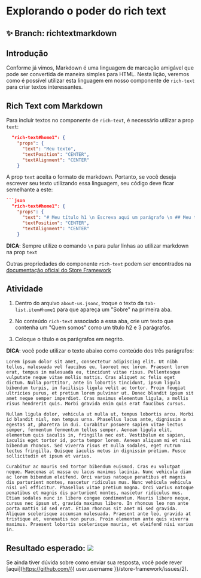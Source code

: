 # Explorando o poder do rich text

## :sparkles: **Branch:** richtextmarkdown

## Introdução

Conforme já vimos, Markdown é uma linguagem de marcação amigável que pode ser convertida de maneira simples para HTML. Nesta lição, veremos como é possível utilizar esta linguagem em nosso componente de `rich-text` para criar textos interessantes.

## Rich Text com Markdown

Para incluir textos no componente de `rich-text`, é necessário utilizar a prop `text`:

```json
  "rich-text#home1": {
    "props": {
      "text": "Meu texto",
      "textPosition": "CENTER",
      "textAlignment": "CENTER"
    }
```

A prop `text` aceita o formato de markdown. Portanto, se você deseja escrever seu texto utilizando essa linguagem, seu código deve ficar semelhante a este:

```json
```json
  "rich-text#home1": {
    "props": {
      "text": "# Meu título h1 \n Escreva aqui um parágrafo \n ## Meu título h2 \n Escreva aqui seu segundo parágrafo \n Inclua aqui uma lista \n - Item 1 \n - Item 2 \n - Item3",
      "textPosition": "CENTER",
      "textAlignment": "CENTER"
    }
```

**DICA**: Sempre utilize o comando `\n` para pular linhas ao utilizar markdown na prop `text`

Outras propriedades do componente `rich-text` podem ser encontrados na [documentação oficial do Store Framework](https://vtex.io/docs/components/all/vtex.rich-text/)

## Atividade

1. Dentro do arquivo `about-us.jsonc`, troque o texto da `tab-list.item#home1` para que apareça um "Sobre" na primeira aba.

2. No conteúdo `rich-text` associado a essa aba, crie um texto que contenha um "Quem somos" como um título h2 e 3 parágrafos.

3. Coloque o título e os parágrafos em negrito.

**DICA**: você pode utilizar o texto abaixo como conteúdo dos três parágrafos:

```
Lorem ipsum dolor sit amet, consectetur adipiscing elit. Ut nibh tellus, malesuada vel faucibus eu, laoreet nec lorem. Praesent lorem erat, tempus in malesuada eu, tincidunt vitae risus. Pellentesque vulputate neque vitae mollis mattis. Cras aliquet ac felis eget dictum. Nulla porttitor, ante in lobortis tincidunt, ipsum ligula bibendum turpis, in facilisis ligula velit ac tortor. Proin feugiat ultricies purus, et pretium lorem pulvinar ut. Donec blandit ipsum sit amet neque semper imperdiet. Cras maximus elementum ligula, a mollis risus hendrerit quis. Morbi gravida enim quis erat faucibus cursus.

Nullam ligula dolor, vehicula ut nulla ut, tempus lobortis arcu. Morbi id blandit nisl, non tempus urna. Phasellus lacus ante, dignissim a egestas at, pharetra in dui. Curabitur posuere sapien vitae lectus semper, fermentum fermentum tellus semper. Aenean ligula elit, elementum quis iaculis in, fringilla nec est. Vestibulum ex sapien, iaculis eget tortor id, porta tempor lorem. Aenean aliquam mi et nisi bibendum rhoncus. Sed viverra risus et nulla sodales, eget rutrum lectus fringilla. Quisque iaculis metus in dignissim pretium. Fusce sollicitudin et ipsum et varius.

Curabitur ac mauris sed tortor bibendum euismod. Cras eu volutpat neque. Maecenas at massa eu lacus maximus lacinia. Nunc vehicula diam ac lorem bibendum eleifend. Orci varius natoque penatibus et magnis dis parturient montes, nascetur ridiculus mus. Nunc vehicula vehicula nisi vel efficitur. Phasellus vitae pretium magna. Orci varius natoque penatibus et magnis dis parturient montes, nascetur ridiculus mus. Etiam sodales nunc in libero congue condimentum. Mauris libero neque, cursus nec ipsum ut, gravida maximus libero. In rhoncus leo non ante porta mattis id sed erat. Etiam rhoncus sit amet mi sed gravida. Aliquam scelerisque accumsan malesuada. Praesent ante leo, gravida at tristique at, venenatis non purus. Proin elementum ante quis viverra maximus. Praesent lobortis scelerisque mauris, et eleifend nisi varius in.
```

Resultado esperado:
![](https://appliancetheme.vteximg.com.br/arquivos/rich-text-solution.png)
----

Se ainda tiver dúvida sobre como enviar sua resposta, você pode rever [aqui](https://github.com/{{ user.username }}/store-framework/issues/2).
